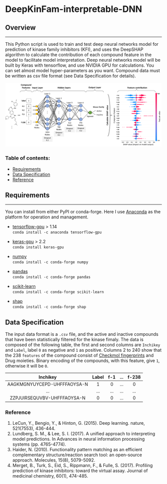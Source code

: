 # DeepKinFam-interpretable-DNN

## Overview 
---

This Python script is used to train and test deep neural networks model for prediction of kinase family inhibitors (KFI), and uses the DeepSHAP algorithm to calculate the contribution of each compound feature in the model to facilitate model interpretation. Deep neural networks model will be built by Keras with tensorflow, and use NVIDIA GPU for calculations. You can set almost model hyper-parameters as you want. Compound data must be written as csv file format (see Data Specification for details). 

!["DeepKinFam-interpretable-DNN"](https://github.com/EthanFY/DeepKinFam-interpretable-DNN/blob/main/docs/artwork/DNN_structure.png?raw=true "DeepKinFam-interpretable-DNN")

### Table of contents:
- [Requirements](#Requirements)
- [Data Specification](#Data-Specification)
- [Reference](#Reference)



## Requirements
---
You can install from either PyPI or conda-forge. Here I use [Anaconda](https://www.anaconda.com/) as the platform for operation and management.

- [tensorflow-gpu](https://www.tensorflow.org/install/gpu) > 1.14  
`conda install -c anaconda tensorflow-gpu`  
  
- [keras-gpu](https://www.tensorflow.org/install/gpu) > 2.2  
`conda install keras-gpu`  
- [numpy](https://anaconda.org/conda-forge/numpy)  
`conda install -c conda-forge numpy`  
- [pandas](https://anaconda.org/conda-forge/pandas)  
`conda install -c conda-forge pandas`  
- [scikit-learn](https://anaconda.org/conda-forge/scikit-learn)  
`conda install -c conda-forge scikit-learn`  
- [shap](https://github.com/slundberg/shap)  
`conda install -c conda-forge shap`






## Data Specification

The input data format is a `.csv` file, and the active and inactive compounds that have been statistically filtered for the kinase fimaly. The data is composed of the following table, the first and second columns are `Inchikey` and `Label`, label `0` as negative and `1` as positive. Columns 2 to 240 show that the 238 `features` of the compound consist of [Checkmol fingerprints](https://homepage.univie.ac.at/norbert.haider/cheminf/cmmm.html) and Drug moieties. Binary encoding of the compounds, with this feature, give `1`, otherwise it will be `0`.



|  Inchikey  |  Label  |  f-1  | ... | f-238 |
| :-----------:|:---------:|:-------:|:-----:|:-------:|
| AAGKMGNYUYCEPD-UHFFFAOYSA-N  |  1  |  0    | ... |  0  |
|  ...                         | ... | ...   | ... | ... |
| ZZPJUIRSEQUVBV-UHFFFAOYSA-N  |  0  |  0    | ... |  0  |

### Reference
1. LeCun, Y., Bengio, Y., & Hinton, G. (2015). Deep learning. nature, 521(7553), 436-444.
2. Lundberg, S. M., & Lee, S. I. (2017). A unified approach to interpreting model predictions. In Advances in neural information processing systems (pp. 4765-4774).
3. Haider, N. (2010). Functionality pattern matching as an efficient complementary structure/reaction search tool: an open-source approach. Molecules, 15(8), 5079-5092.
4. Merget, B., Turk, S., Eid, S., Rippmann, F., & Fulle, S. (2017). Profiling prediction of kinase inhibitors: toward the virtual assay. Journal of medicinal chemistry, 60(1), 474-485.



